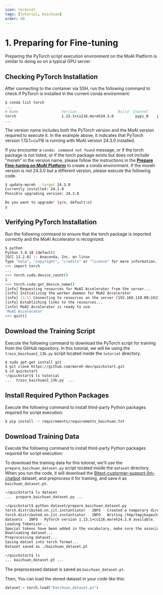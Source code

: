 ```yaml
---
icon: terminal
tags: [tutorial, baichuan]
order: 40
---
```


# 1. Preparing for Fine-tuning

Preparing the PyTorch script execution environment on the MoAI Platform is similar to doing so on a typical GPU server.

## Checking PyTorch Installation

After connecting to the container via SSH, run the following command to check if PyTorch is installed in the current conda environment:

```bash
$ conda list torch
...
# Name                    Version                   Build  Channel
torch                     1.13.1+cu116.moreh24.3.0          pypi_0    pypi
...
```

The version name includes both the PyTorch version and the MoAI version required to execute it. In the example above, it indicates that PyTorch version 1.13.1+cu116 is running with MoAI version 24.3.0 installed.

If you encounter a `conda: command not found` message, or if the torch package is not listed, or if the torch package exists but does not include "moreh" in the version name, please follow the instructions in the **[Prepare Fine-tuning on MoAI Platform](/Supported_Documents/Prepare_Fine_tuning_MoAI.md)** to create a conda environment.
If the moreh version is not 24.3.0 but a different version, please execute the following code.

```bash
$ update-moreh --target 24.3.0
Currently installed: 24.2.0
Possible upgrading version: 24.3.0

Do you want to upgrade? (y/n, default:n)
y
```


## Verifying PyTorch Installation

Run the following command to ensure that the torch package is imported correctly and the MoAI Accelerator is recognized. 

```bash
$ python
Python 3.8.18 (default)
[GCC 11.2.0] :: Anaconda, Inc. on linux
Type "help", "copyright", "credits" or "license" for more information.
>>> import torch
...
>>> torch.cuda.device_count()
1
>>> torch.cuda.get_device_name()
[info] Requesting resources for MoAI Accelerator from the server...
[info] Initializing the worker daemon for MoAI Accelerator
[info] [1/1] Connecting to resources on the server (192.168.110.00:24158)...
[info] Establishing links to the resources...
[info] MoAI Accelerator is ready to use.
'MoAI Accelerator'
>>> quit()
```

## Download the Training Script

Execute the following command to download the PyTorch script for training from the GitHub repository. In this tutorial, we will be using the `train_baichuan2_13b.py` script located inside the `tutorial` directory.

```bash
$ sudo apt-get install git
$ git clone https://github.com/moreh-dev/quickstart.git
$ cd quickstart
~/quickstart$ ls tutorial
...  train_baichuan2_13b.py  ...
```

## Install Required Python Packages

Execute the following command to install third-party Python packages required for script execution:

```bash
$ pip install -r requirements/requirements_baichuan.txt
```


## Download Training Data

Execute the following command to install third-party Python packages required for script execution:

To download the training data for this tutorial, we'll use the `prepare_baichuan_dataset.py` script located inside the `dataset` directory. When you run the code, it will download the [Bitext-custormer-support-llm-chatbot](https://huggingface.co/datasets/bitext/Bitext-customer-support-llm-chatbot-training-dataset) dataset, and preprocess it for training, and save it as `baichuan_dataset.pt`.


```bash
~/quickstart$ ls dataset
...  prepare_baichuan_dataset.py ...

~/quickstart$ python dataset/prepare_baichuan_dataset.py
torch.distributed.nn.jit.instantiator - INFO - Created a temporary directory at /tmp/tmpjkaqeu3r
torch.distributed.nn.jit.instantiator - INFO - Writing /tmp/tmpjkaqeu3r/_remote_module_non_scriptable.py
datasets - INFO - PyTorch version 1.13.1+cu116.moreh24.2.0 available.
Loading Tokenizer...
Special tokens have been added in the vocabulary, make sure the associated word embeddings are fine-tuned or trained.
Downloading dataset...
Preprocessing dataset...
Saving datset into torch format...
Dataset saved as ./baichuan_dataset.pt

~/quickstart$ ls
... baichuan_dataset.pt ...
```

The preprocessed dataset is saved as `baichuan_dataset.pt`.

Then, You can load the stored dataset in your code like this:

```Python
dataset = torch.load("baichuan_dataset.pt")
```
